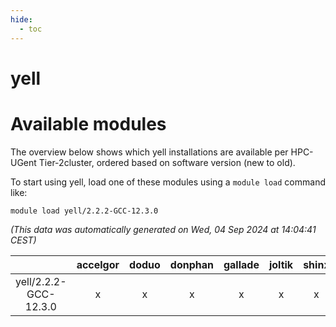 ```yaml
---
hide:
  - toc
---
```


yell
====

# Available modules


The overview below shows which yell installations are available per HPC-UGent Tier-2cluster, ordered based on software version (new to old).

To start using yell, load one of these modules using a `module load` command like:

```shell
module load yell/2.2.2-GCC-12.3.0
```

*(This data was automatically generated on Wed, 04 Sep 2024 at 14:04:41 CEST)*  

| |accelgor|doduo|donphan|gallade|joltik|shinx|skitty|
| :---: | :---: | :---: | :---: | :---: | :---: | :---: | :---: |
|yell/2.2.2-GCC-12.3.0|x|x|x|x|x|x|x|
